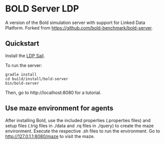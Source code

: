 # BOLD Server LDP

A version of the Bold simulation server with support for Linked Data Platform. Forked from https://github.com/bold-benchmark/bold-server.

## Quickstart

Install the [LDP Sail](https://github.com/wintechis/ldp-sail).

To run the server:

```shell script
gradle install
cd build/install/bold-server
bin/bold-server
```

Then, go to http://localhost:8080 for a tutorial.

## Use maze environment for agents
After installing Bold, use the included properties (.properties files) and setup files (.trig files in ./data and .rq files in ./query) to create the maze environment. Execute the respective .sh files to run the environment.
Go to http://127.0.1.1:8080/maze to visit the maze.

